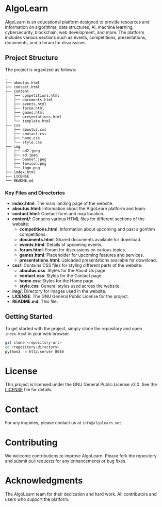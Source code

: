 # AlgoLearn

AlgoLearn is an educational platform designed to provide resources and information on algorithms, data structures, AI, machine learning, cybersecurity, blockchain, web development, and more. The platform includes various sections such as events, competitions, presentations, documents, and a forum for discussions.

## Project Structure

The project is organized as follows:
```
.
├── aboutus.html
├── contact.html
├── content
│   ├── competitions.html
│   ├── documents.html
│   ├── events.html
│   ├── forum.html
│   ├── games.html
│   ├── presentations.html
│   └── template.html
├── css
│   ├── aboutus.css
│   ├── contact.css
│   ├── home.css
│   └── style.css
├── img
│   ├── ad2.jpeg
│   ├── ad.jpeg
│   ├── banner.jpeg
│   ├── favicon.png
│   └── logo.png
├── index.html
├── LICENSE
└── README.md
```

### Key Files and Directories

- **index.html**: The main landing page of the website.
- **aboutus.html**: Information about the AlgoLearn platform and team.
- **contact.html**: Contact form and map location.
- **content/**: Contains various HTML files for different sections of the website:
  - **competitions.html**: Information about upcoming and past algorithm competitions.
  - **documents.html**: Shared documents available for download.
  - **events.html**: Details of upcoming events.
  - **forum.html**: Forum for discussions on various topics.
  - **games.html**: Placeholder for upcoming features and services.
  - **presentations.html**: Uploaded presentations available for download.
- **css/**: Contains CSS files for styling different parts of the website:
  - **aboutus.css**: Styles for the About Us page.
  - **contact.css**: Styles for the Contact page.
  - **home.css**: Styles for the Home page.
  - **style.css**: General styles used across the website.
- **img/**: Directory for images used in the website.
- **LICENSE**: The GNU General Public License for the project.
- **README.md**: This file.

## Getting Started

To get started with the project, simply clone the repository and open `index.html` in your web browser.

```sh
git clone <repository-url>
cd <repository-directory>
python3 -m http.server 8080
```

# License
This project is licensed under the GNU General Public License v3.0. See the [LICENSE](./LICENSE) file for details.


# Contact
For any inquiries, please contact us at `info@algolearn.net`.

# Contributing
We welcome contributions to improve AlgoLearn. Please fork the repository and submit pull requests for any enhancements or bug fixes.

# Acknowledgments
The AlgoLearn team for their dedication and hard work.
All contributors and users who support the platform.
